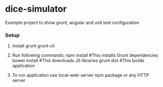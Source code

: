 dice-simulator
==============

Example project to show grunt, angular and unit test configuration

### Setup
1. Install grunt grunt-cli
2. Run following commands:
    npm install         #This installs Grunt dependencies
    bower install       #This downloads JS libraries
    grunt dist          #This builds application

3. To run application use local-web-server npm package or any HTTP server